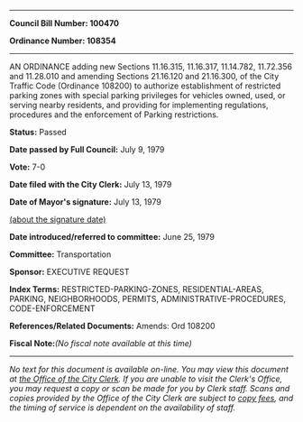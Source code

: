 

********

**Council Bill Number: 100470**
   
**Ordinance Number: 108354**
********

 AN ORDINANCE adding new Sections 11.16.315, 11.16.317, 11.14.782, 11.72.356 and 11.28.010 and amending Sections 21.16.120 and 21.16.300, of the City Traffic Code (Ordinance 108200) to authorize establishment of restricted parking zones with special parking privileges for vehicles owned, used, or serving nearby residents, and providing for implementing regulations, procedures and the enforcement of Parking restrictions.

**Status:** Passed
   
**Date passed by Full Council:** July 9, 1979
   
**Vote:** 7-0
   
**Date filed with the City Clerk:** July 13, 1979
   
**Date of Mayor's signature:** July 13, 1979
   
[(about the signature date)](/~public/approvaldate.htm)
   
   
   
**Date introduced/referred to committee:** June 25, 1979
   
**Committee:** Transportation
   
**Sponsor:** EXECUTIVE REQUEST
   
   
**Index Terms:** RESTRICTED-PARKING-ZONES, RESIDENTIAL-AREAS, PARKING, NEIGHBORHOODS, PERMITS, ADMINISTRATIVE-PROCEDURES, CODE-ENFORCEMENT

**References/Related Documents:** Amends: Ord 108200

**Fiscal Note:**_(No fiscal note available at this time)_
********

_No text for this document is available on-line. You may view this document at [the Office of the City Clerk](http://www.seattle.gov/leg/clerk/contactUs.htm). If you are unable to visit the Clerk's Office, you may request a copy or scan be made for you by Clerk staff. Scans and copies provided by the Office of the City Clerk are subject to [copy fees](http://clerk.seattle.gov/~public/clerkfees.htm), and the timing of service is dependent on the availability of staff._


